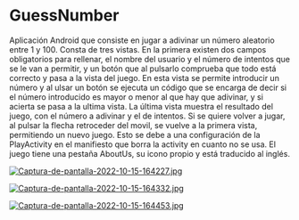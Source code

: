 # GuessNumber
Aplicación Android que consiste en jugar a adivinar un número aleatorio entre 1 y 100.
Consta de tres vistas. En la primera existen dos campos obligatorios para rellenar, el nombre del usuario y el número de intentos que se le van a permitir, y un botón que al pulsarlo comprueba que todo está correcto y pasa a la vista del juego. En esta vista se permite introducir un número y al ulsar un botón se ejecuta un código que se encarga de decir si el número introducido es mayor o menor al que hay que adivinar, y si acierta se pasa a la ultima vista. La última vista muestra el resultado del juego, con el número a adivinar y el de intentos. Si se quiere volver a jugar, al pulsar la flecha retroceder del movil, se vuelve a la primera vista, permitiendo un nuevo juego. Esto se debe a una configuración de la PlayActivity en el manifiesto que borra la activity en cuanto no se usa.
El juego tiene una pestaña AboutUs, su icono propio y está traducido al inglés. 

[![Captura-de-pantalla-2022-10-15-164227.jpg](https://i.postimg.cc/NMhkWHNG/Captura-de-pantalla-2022-10-15-164227.jpg)](https://postimg.cc/wtVNN78n)

[![Captura-de-pantalla-2022-10-15-164332.jpg](https://i.postimg.cc/6prWrsDH/Captura-de-pantalla-2022-10-15-164332.jpg)](https://postimg.cc/pmdMvSV8)

[![Captura-de-pantalla-2022-10-15-164453.jpg](https://i.postimg.cc/5NcjLmX2/Captura-de-pantalla-2022-10-15-164453.jpg)](https://postimg.cc/w3V6dL5C)

